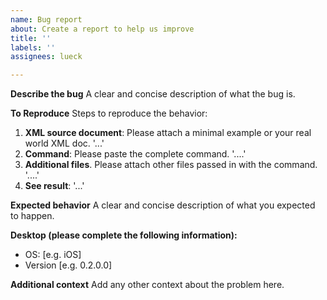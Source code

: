 ```yaml
---
name: Bug report
about: Create a report to help us improve
title: ''
labels: ''
assignees: lueck

---
```


**Describe the bug**
A clear and concise description of what the bug is.

**To Reproduce**
Steps to reproduce the behavior:
1. **XML source document**: Please attach a minimal example or your real world XML doc. '...'
2. **Command**: Please paste the complete command. '....'
3. **Additional files**. Please attach other files passed in with the command. '....'
4. **See result**: '...'

**Expected behavior**
A clear and concise description of what you expected to happen.

**Desktop (please complete the following information):**
 - OS: [e.g. iOS]
 - Version [e.g. 0.2.0.0]

**Additional context**
Add any other context about the problem here.
